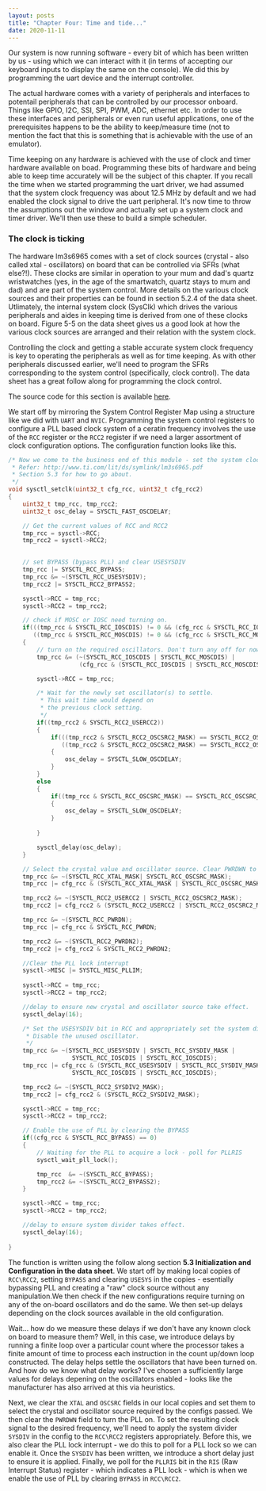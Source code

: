 ```yaml
---
layout: posts
title: "Chapter Four: Time and tide..."
date: 2020-11-11
---  
```


Our system is now running software - every bit of which has been written by us - using which we can interact with it (in terms of accepting our keyboard inputs to display the same on the console). We did this by programming the uart device and the interrupt controller.  

The actual hardware comes with a variety of peripherals and interfaces to potentail peripherals that can be controlled by our processor onboard. Things like GPIO, I2C, SSI, SPI, PWM, ADC, ethernet etc. In order to use these interfaces and peripherals or even run useful applications, one of the prerequisites happens to be the ability to keep/measure time (not to mention the fact that this is something that is achievable with the use of an emulator).  

Time keeping on any hardware is achieved with the use of clock and timer hardware available on boad. Programming these bits of hardware and being able to keep time accurately will be the subject of this chapter. If you recall the time when we started programming the uart driver, we had assumed that the system clock frequency was about 12.5 MHz by default and we had enabled the clock signal to drive the uart peripheral. It's now time to throw the assumptions out the window and actually set up a system clock and timer driver. We'll then use these to build a simple scheduler.  

### The clock is ticking  

The hardware lm3s6965 comes with a set of clock sources (crystal - also called xtal - oscillators) on board that can be controlled via SFRs (what else?!). These clocks are similar in operation to your mum and dad's quartz wristwatches (yes, in the age of the smartwatch, quartz stays to mum and dad) and are part of the system control. More details on the various clock sources and their properties can be found in section 5.2.4 of the data sheet. Utlimately, the internal system clock (SysClk) which drives the various peripherals and aides in keeping time is derived from one of these clocks on board. Figure 5-5 on the data sheet gives us a good look at how the various clock sources are arranged and their relation with the system clock.  

Controlling the clock and getting a stable accurate system clock frequency is key to operating the peripherals as well as for time keeping. As with other peripherals discussed earlier, we'll need to program the SFRs corresponding to the system control (specifically, clock control). The data sheet has a great follow along for programming the clock control.  

The source code for this section is available [here](https://github.com/varun-venkatesh/bare-metal-arm/tree/master/src/chapter4).

[//]: # (This may be the most platform independent comment)
[//]: # (TODO: Describe the registers and setup the premise for programming them.)

We start off by mirroring the System Control Register Map using a structure like we did with ```UART``` and ```NVIC```. Programming the system control registers to configure a PLL based clock system of a ceratin frequency involves the use of the ```RCC``` register or the ```RCC2``` register if we need a larger assortment of clock configuration options. The configuration function looks like this.  

```C
/* Now we come to the business end of this module - set the system clock.
 * Refer: http://www.ti.com/lit/ds/symlink/lm3s6965.pdf 
 * Section 5.3 for how to go about.
 */
void sysctl_setclk(uint32_t cfg_rcc, uint32_t cfg_rcc2)
{
    uint32_t tmp_rcc, tmp_rcc2;
    uint32_t osc_delay = SYSCTL_FAST_OSCDELAY;

    // Get the current values of RCC and RCC2
    tmp_rcc = sysctl->RCC;
    tmp_rcc2 = sysctl->RCC2;
    

    // set BYPASS (bypass PLL) and clear USESYSDIV
    tmp_rcc |= SYSCTL_RCC_BYPASS;
    tmp_rcc &= ~(SYSCTL_RCC_USESYSDIV);
    tmp_rcc2 |= SYSCTL_RCC2_BYPASS2;

    sysctl->RCC = tmp_rcc;
    sysctl->RCC2 = tmp_rcc2;

    // check if MOSC or IOSC need turning on.
    if(((tmp_rcc & SYSCTL_RCC_IOSCDIS) != 0 && (cfg_rcc & SYSCTL_RCC_IOSCDIS) == 0) ||
       ((tmp_rcc & SYSCTL_RCC_MOSCDIS) != 0 && (cfg_rcc & SYSCTL_RCC_MOSCDIS) == 0))
    {
        // turn on the required oscillators. Don't turn any off for now
        tmp_rcc &= (~(SYSCTL_RCC_IOSCDIS | SYSCTL_RCC_MOSCDIS) |
                    (cfg_rcc & (SYSCTL_RCC_IOSCDIS | SYSCTL_RCC_MOSCDIS)));

        sysctl->RCC = tmp_rcc;

        /* Wait for the newly set oscillator(s) to settle.
         * This wait time would depend on 
         * the previous clock setting.
         */
        if((tmp_rcc2 & SYSCTL_RCC2_USERCC2))
        {
            if(((tmp_rcc2 & SYSCTL_RCC2_OSCSRC2_MASK) == SYSCTL_RCC2_OSCSRC2_30KHZ) ||
               ((tmp_rcc2 & SYSCTL_RCC2_OSCSRC2_MASK) == SYSCTL_RCC2_OSCSRC2_32KHZ))
            {
                osc_delay = SYSCTL_SLOW_OSCDELAY;
            }
        }
        else
        {
            if((tmp_rcc & SYSCTL_RCC_OSCSRC_MASK) == SYSCTL_RCC_OSCSRC_30KHZ) 
            {
                osc_delay = SYSCTL_SLOW_OSCDELAY;
            }
           
        }

        sysctl_delay(osc_delay);
    }

    // Select the crystal value and oscillator source. Clear PWRDWN to enable PLL
    tmp_rcc &= ~(SYSCTL_RCC_XTAL_MASK| SYSCTL_RCC_OSCSRC_MASK);
    tmp_rcc |= cfg_rcc & (SYSCTL_RCC_XTAL_MASK | SYSCTL_RCC_OSCSRC_MASK);

    tmp_rcc2 &= ~(SYSCTL_RCC2_USERCC2 | SYSCTL_RCC2_OSCSRC2_MASK);
    tmp_rcc2 |= cfg_rcc2 & (SYSCTL_RCC2_USERCC2 | SYSCTL_RCC2_OSCSRC2_MASK);

    tmp_rcc &= ~(SYSCTL_RCC_PWRDN);
    tmp_rcc |= cfg_rcc & SYSCTL_RCC_PWRDN;

    tmp_rcc2 &= ~(SYSCTL_RCC2_PWRDN2);
    tmp_rcc2 |= cfg_rcc2 & SYSCTL_RCC2_PWRDN2;

    //Clear the PLL lock interrupt
    sysctl->MISC |= SYSTCL_MISC_PLLIM;
    
    sysctl->RCC = tmp_rcc;
    sysctl->RCC2 = tmp_rcc2;

    //delay to ensure new crystal and oscillator source take effect.
    sysctl_delay(16);

    /* Set the USESYSDIV bit in RCC and appropriately set the system divider.
     * Disable the unused oscillator.
     */
    tmp_rcc &= ~(SYSCTL_RCC_USESYSDIV | SYSCTL_RCC_SYSDIV_MASK |
                  SYSCTL_RCC_IOSCDIS | SYSCTL_RCC_IOSCDIS);
    tmp_rcc |= cfg_rcc & (SYSCTL_RCC_USESYSDIV | SYSCTL_RCC_SYSDIV_MASK |
                  SYSCTL_RCC_IOSCDIS | SYSCTL_RCC_IOSCDIS);

    tmp_rcc2 &= ~(SYSCTL_RCC2_SYSDIV2_MASK);
    tmp_rcc2 |= cfg_rcc2 & (SYSCTL_RCC2_SYSDIV2_MASK);

    sysctl->RCC = tmp_rcc;
    sysctl->RCC2 = tmp_rcc2;

    // Enable the use of PLL by clearing the BYPASS
    if((cfg_rcc & SYSCTL_RCC_BYPASS) == 0)
    {
        // Waiting for the PLL to acquire a lock - poll for PLLRIS
        sysctl_wait_pll_lock();

        tmp_rcc  &= ~(SYSCTL_RCC_BYPASS); 
        tmp_rcc2 &= ~(SYSCTL_RCC2_BYPASS2);
    }

    sysctl->RCC = tmp_rcc;
    sysctl->RCC2 = tmp_rcc2;

    //delay to ensure system divider takes effect.
    sysctl_delay(16);
                    
}

```  

The function is written using the follow along section **5.3 Initialization and Configuration in the data sheet**. 
We start off by making local copies of ```RCC\RCC2```, setting ```BYPASS``` and clearing ```USESYS``` in the copies - esentially bypassing PLL and creating a "raw" clock source without any manipulation.We then check if the new configurations require turning on any of the on-board oscillators and do the same. We then set-up delays depending on the clock sources available in the old configuration.  

Wait... how do we measure these delays if we don't have any known clock on board to measure them? Well, in this case, we introduce delays by running a finite loop over a particular count where the processor takes a finite amount of time to process each instruction in the count up/down loop constructed. The delay helps settle the oscillators that have been turned on. And how do we know what delay works? I've chosen a sufficiently large values for delays depening on the oscillators enabled - looks like the manufacturer has also arrived at this via heuristics.  

Next, we clear the ```XTAL``` and ```OSCSRC``` fields in our local copies and set them to select the crystal and oscillator source required by the configs passed. We then clear the ```PWRDWN``` field to turn the PLL on. To set the resulting clock signal to the desired frequency, we'll need to apply the system divider ```SYSDIV``` in the config to the ```RCC\RCC2``` registers appropriately. Before this, we also clear the PLL lock interrupt - we do this to poll for a PLL lock so we can enable it. Once the ```SYSDIV``` has been written, we introduce a short delay just to ensure it is applied. Finally, we poll for the ```PLLRIS``` bit in the ```RIS``` (Raw Interrupt Status) register - which indicates a PLL lock - which is when we enable the use of PLL by clearing ```BYPASS``` in ```RCC\RCC2```.  

